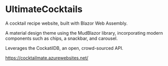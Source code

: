 # UltimateCocktails

A cocktail recipe website, built with Blazor Web Assembly. 

A material design theme using the MudBlazor library, incorporating modern components such as
chips, a snackbar, and carousel.

Leverages the CockatilDB, an open, crowd-sourced API.

https://cocktailmate.azurewebsites.net/
